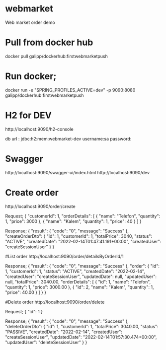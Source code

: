 # webmarket
Web market order demo
# Pull from docker hub

docker pull galipp/dockerhub:firstwebmarketpush

# Run docker;

docker run -e "SPRING_PROFILES_ACTIVE=dev" -p 9090:8080 galipp/dockerhub:firstwebmarketpush

# H2 for DEV
http://localhost:9090/h2-console

db url : jdbc:h2:mem:webmarket-dev
username:sa
password:

# Swagger

http://localhost:9090/swagger-ui/index.html
http://localhost:9090/dev

# Create order
http://localhost:9090/order/create

Request;
{
    "customerId": 1,
    "orderDetails": [
        {
            "name": "Telefon",
            "quantity": 1,
            "price": 3000
        },
        {
            "name": "Kalem",
            "quantity": 1,
            "price": 40
        }
    ]
}

Response;
{
    "result": {
        "code": "0",
        "message": "Success"
    },
    "createOrderDto": {
        "id": 1,
        "customerId": 1,
        "totalPrice": 3040,
        "status": "ACTIVE",
        "createdDate": "2022-02-14T01:47:41.191+00:00",
        "createdUser": "createSessionUser"
    }
}

#List order
http://localhost:9090/order/detailsByOrderId/1

Response;
{
    "result": {
        "code": "0",
        "message": "Success"
    },
    "order": {
        "id": 1,
        "customerId": 1,
        "status": "ACTIVE",
        "createdDate": "2022-02-14",
        "createdUser": "createSessionUser",
        "updatedDate": null,
        "updatedUser": null,
        "totalPrice": 3040.00,
        "orderDetails": [
            {
                "id": 1,
                "name": "Telefon",
                "quantity": 1,
                "price": 3000.00
            },
            {
                "id": 2,
                "name": "Kalem",
                "quantity": 1,
                "price": 40.00
            }
        ]
    }
}

#Delete order
http://localhost:9090/order/delete

Request;
{
    "id": 1
}

Response;
{
    "result": {
        "code": "0",
        "message": "Success"
    },
    "deleteOrderDto": {
        "id": 1,
        "customerId": 1,
        "totalPrice": 3040.00,
        "status": "PASSIVE",
        "createdDate": "2022-02-14",
        "createdUser": "createSessionUser",
        "updatedDate": "2022-02-14T01:57:30.474+00:00",
        "updatedUser": "deleteSessionUser"
    }
}
